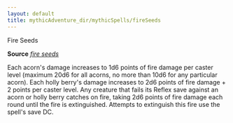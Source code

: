 ```yaml
---
layout: default
title: mythicAdventure_dir/mythicSpells/fireSeeds
---
```

Fire Seeds

**Source** [_fire seeds_](spell_dir/fireSeeds#_fire-seeds)

Each acorn's damage increases to 1d6 points of fire damage per caster level (maximum 20d6 for all acorns, no more than 10d6 for any particular acorn). Each holly berry's damage increases to 2d6 points of fire damage + 2 points per caster level. Any creature that fails its Reflex save against an acorn or holly berry catches on fire, taking 2d6 points of fire damage each round until the fire is extinguished. Attempts to extinguish this fire use the spell's save DC.

